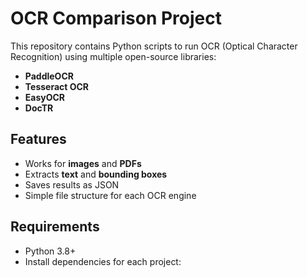 # OCR Comparison Project

This repository contains Python scripts to run OCR (Optical Character Recognition) using multiple open-source libraries:

- **PaddleOCR**
- **Tesseract OCR**
- **EasyOCR**
- **DocTR**

## Features
- Works for **images** and **PDFs**
- Extracts **text** and **bounding boxes**
- Saves results as JSON
- Simple file structure for each OCR engine

## Requirements
- Python 3.8+
- Install dependencies for each project:
